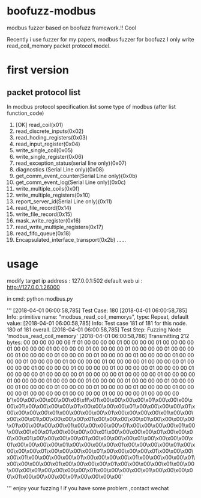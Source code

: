 # boofuzz-modbus
modbus fuzzer based on boofuzz framework.!! Cool 

Recently i use fuzzer for my papers, modbus fuzzer for boofuzz
I only write read_coil_memory packet protocol model.

# first version

## packet protocol list

In modbus protocol specification.list some type of modbus (after list function_code)
1. [OK] read_coil(x01) 
2. read_discrete_inputs(0x02)
3. read_hoding_registers(0x03)
4. read_input_register(0x04)
5. write_single_coil(0x05)
6. write_single_register(0x06)
7. read_exception_status(serial line only)(0x07)
8. diagnostics (Serial Line only)(0x08)
9. get_comm_event_counter(Serial Line only)(0x0b)
10. get_comm_event_log(Serial Line only)(0x0c)
11. write_multiple_coils(0x0f)
12. write_multiple_registers(0x10)
13. report_server_id(Serial Line only)(0x11)
14. read_file_record(0x14)
15. write_file_record(0x15)
16. mask_write_register(0x16)
17. read_write_multiple_registers(0x17)
18. read_fifo_queue(0x18)
19. Encapsulated_interface_transport(0x2b)
......

# usage 

modify target ip address : 127.0.0.1:502
default web ui : http://127.0.0.1:26000

in cmd: python modbus.py 

'''
[2018-04-01 06:00:58,785] Test Case: 180
[2018-04-01 06:00:58,785]     Info: primitive name: "modbus_read_coil_memorys", type: Repeat, default value: 
[2018-04-01 06:00:58,785]     Info: Test case 181 of 181 for this node. 180 of 181 overall.
[2018-04-01 06:00:58,785]   Test Step: Fuzzing Node 'modbus_read_coil_memory'
[2018-04-01 06:00:58,786]     Transmitting 212 bytes: 00 00 00 00 00 06 ff 01 00 00 00 00 01 00 00 00 00 01 00 00 00 00 01 00 00 00 00 01 00 00 00 00 01 00 00 00 00 01 00 00 00 00 01 00 00 00 00 01 00 00 00 00 01 00 00 00 00 01 00 00 00 00 01 00 00 00 00 01 00 00 00 00 01 00 00 00 00 01 00 00 00 00 01 00 00 00 00 01 00 00 00 00 01 00 00 00 00 01 00 00 00 00 01 00 00 00 00 01 00 00 00 00 01 00 00 00 00 01 00 00 00 00 01 00 00 00 00 01 00 00 00 00 01 00 00 00 00 01 00 00 00 00 01 00 00 00 00 01 00 00 00 00 01 00 00 00 00 01 00 00 00 00 01 00 00 00 00 01 00 00 00 00 01 00 00 00 00 01 00 00 00 00 01 00 00 00 00 01 00 00 00 00 01 00 00 00 00 01 00 00 00 00 01 00 00 00 00 01 00 00 00 00 b'\x00\x00\x00\x00\x00\x06\xff\x01\x00\x00\x00\x00\x01\x00\x00\x00\x00\x01\x00\x00\x00\x00\x01\x00\x00\x00\x00\x01\x00\x00\x00\x00\x01\x00\x00\x00\x00\x01\x00\x00\x00\x00\x01\x00\x00\x00\x00\x01\x00\x00\x00\x00\x01\x00\x00\x00\x00\x01\x00\x00\x00\x00\x01\x00\x00\x00\x00\x01\x00\x00\x00\x00\x01\x00\x00\x00\x00\x01\x00\x00\x00\x00\x01\x00\x00\x00\x00\x01\x00\x00\x00\x00\x01\x00\x00\x00\x00\x01\x00\x00\x00\x00\x01\x00\x00\x00\x00\x01\x00\x00\x00\x00\x01\x00\x00\x00\x00\x01\x00\x00\x00\x00\x01\x00\x00\x00\x00\x01\x00\x00\x00\x00\x01\x00\x00\x00\x00\x01\x00\x00\x00\x00\x01\x00\x00\x00\x00\x01\x00\x00\x00\x00\x01\x00\x00\x00\x00\x01\x00\x00\x00\x00\x01\x00\x00\x00\x00\x01\x00\x00\x00\x00\x01\x00\x00\x00\x00\x01\x00\x00\x00\x00\x01\x00\x00\x00\x00\x01\x00\x00\x00\x00\x01\x00\x00\x00\x00\x01\x00\x00\x00\x00\x01\x00\x00\x00\x00\x01\x00\x00\x00\x00'




'''
enjoy your fuzzing ! 
if you have some problem ,contact wechat 

